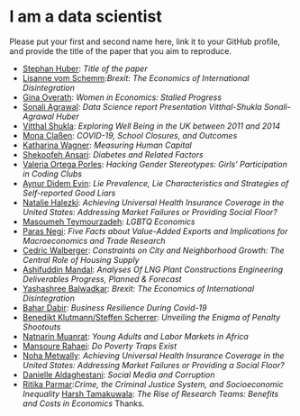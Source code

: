 # I am a data scientist

Please put your first and second name here, link it to your GitHub profile, and provide the title of the paper that you aim to reproduce. 

- [Stephan Huber](https://github.com/hubchev): _Title of the paper_
- [Lisanne vom Schemm](https://github.com/lisanneschemm):_Brexit: The Economics of International Disintegration_
- [Gina Overath](https://github.com/gover1312): _Women in Economics: Stalled Progress_
- [Sonali Agrawal](https://github.com/SonaliAgraw): _Data Science report Presentation Vitthal-Shukla Sonali-Agrawal Huber_
- [Vitthal Shukla](https://github.com/VitthalGit): _Exploring Well Being in the UK between 2011 and 2014_
- [Mona Claßen](https://github.com/monaongit): _COVID-19, School Closures, and Outcomes_
- [Katharina Wagner](https://github.com/Katwag99): _Measuring Human Capital_
- [Shekoofeh Ansari](https://github.com/shekoofehansari): _Diabetes and Related Factors_
- [Valeria Ortega Porles](https://github.com/VaalOP): _Hacking Gender Stereotypes: Girls’ Participation in Coding Clubs_
- [Aynur Didem Evin](https://github.com/didemevin): _Lie Prevalence, Lie Characteristics and Strategies of Self-reported Good Liars_
- [Natalie Halezki](https://github.com/HalNatalie): _Achieving Universal Health Insurance Coverage in the United States: Addressing Market Failures or Providing Social Floor?_
- [Masoumeh Teymourzadeh](https://github.com/Mastanetmr): _LGBTQ Economics_
- [Paras Negi](https://github.com/ParasNegi88): _Five Facts about Value-Added Exports and Implications for Macroeconomics and  Trade Research_
- [Cedric Walberger](https://github.com/cedricwalberger): _Constraints on City and Neighborhood Growth: The Central Role of Housing Supply_
- [Ashifuddin Mandal](https://github.com/Ashifuddinmandal?tab=repositories): _Analyses Of LNG Plant Constructions Engineering Deliverables Progress, Planned & Forecast_
- [Yashashree Balwadkar](https://github.com/BalwadkarYashashree): _Brexit: The Economics of International Disintegration_
- [Bahar Dabir](https://github.com/BaharDabir/): _Business Resilience During Covid-19_
- [Benedikt Klutmann/Steffen Scherrer](https://github.com/BenFrese): _Unveiling the Enigma of Penalty Shootouts_
- [Natnarin Muanrat](https://github.com/Natnarinnarin/): _Young Adults and Labor Markets in Africa_
- [Mansoure Rahaei](https://github.com/mansourerahaei): _Do Poverty Traps Exist_
- [Noha Metwally](https://github.com/NohaMetwally82): _Achieving Universal Health Insurance Coverage in the United States: 
Addressing Market Failures or Providing a Social Floor?_
- [Danielle Aldaghestani](https://github.com/danielle798): _Social Media and Corruption_
- [Ritika Parmar](https://github.com/Ritika-Parmar/Ritika):_Crime, the Criminal Justice System, and 
Socioeconomic Inequality_
[Harsh Tamakuwala](https://github.com/harshtamakuwala/ds_summer23.git): _The Rise of Research Teams: Benefits and Costs in Economics_
Thanks. 
